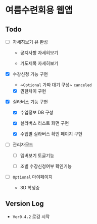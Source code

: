 # 여름수련회용 웹앱

## Todo

- [ ] 자세히보기 뷰 완성

  - 공지사항 자세히보기

  - 기도제목 자세히보기

- [x] 수강신청 기능 구현

  - ~`Optional` 가짜 대기 구성~ `canceled`

  - [x] 권한차이 구현

- [x] 실라버스 기능 구현

  - [x] 수업정보 DB 구성

  - [x] 실라버스 리스트 화면 구현

  - [x] 수업별 실라버스 확인 페이지 구현

- [ ] 관리자모드

  - [ ] 멤버보기 토글기능

  - [ ] 조별 수강신청여부 확인기능

- [ ] `Optional` 마이페이지

  - 3D 학생증

## Version Log

- `Ver0.4.2` 로깅 시작
